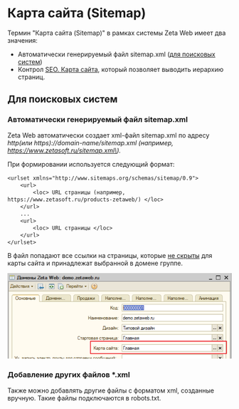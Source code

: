 # Карта сайта \(Sitemap\)

Термин "Карта сайта \(Sitemap\)" в рамках системы Zeta Web имеет два значения:

* Автоматически генерируемый файл sitemap.xml \([для поисковых систем](https://ru.wikipedia.org/wiki/Sitemaps)\)
* Контрол [SEO. Карта сайта](), который позволяет выводить иерархию страниц.

## Для поисковых систем

### Автоматически генерируемый файл sitemap.xml

Zeta Web автоматически создает xml-файл sitemap.xml по адресу _http\(или https\)://domain-name/sitemap.xml \(например, https://www.zetasoft.ru/sitemap.xml\)._

При формировании используется следующий формат:

```markup
<urlset xmlns="http://www.sitemaps.org/schemas/sitemap/0.9">
    <url>
        <loc> URL страницы (например, https://www.zetasoft.ru/products-zetaweb/) </loc>
    </url>
    ...
    <url>
        <loc> URL страницы </loc>
    </url>
</urlset>
```

В файл попадают все ссылки на страницы, которые [не скрыты](../menyu-karty-ssylki/dobavlenie-stranicy-v-kartu-saita.md#skryvat-ili-otobrazhat) для карты сайта и принадлежат выбранной в домене группе.

![](../../.gitbook/assets/image%20%28223%29.png)

### Добавление других файлов \*.xml

Также можно добавлять другие файлы с форматом xml, созданные вручную. Такие файлы подключаются в robots.txt.



